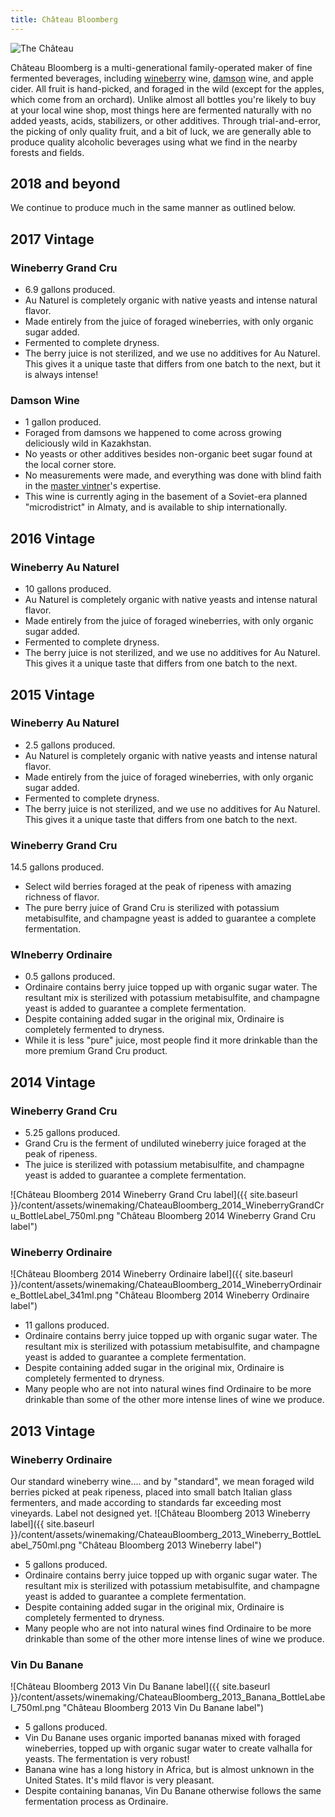 ```yaml
---
title: Château Bloomberg
---
```


![The Château](../assets/the-chateau.jpg)

Château Bloomberg is a multi-generational family-operated maker of fine
fermented beverages, including
[wineberry](https://en.wikipedia.org/wiki/Rubus_phoenicolasius) wine,
[damson](https://en.wikipedia.org/wiki/Damson) wine, and apple cider. All fruit
is hand-picked, and foraged in the wild (except for the apples, which
come from an orchard). Unlike almost all bottles you're likely to buy
at your local wine shop, most things here are fermented naturally with
no added yeasts, acids, stabilizers, or other additives. Through
trial-and-error, the picking of only quality fruit, and a bit of luck,
we are generally able to produce quality alcoholic beverages using what
we find in the nearby forests and fields.

## 2018 and beyond

We continue to produce much in the same manner as outlined below.

## 2017 Vintage

### Wineberry Grand Cru

- 6.9 gallons produced.
- Au Naturel is completely organic with native yeasts and intense natural flavor.
- Made entirely from the juice of foraged wineberries, with only organic sugar added.
- Fermented to complete dryness.
- The berry juice is not sterilized, and we use no additives for Au Naturel. This gives it a unique taste that differs from one batch to the next, but it is always intense!

### Damson Wine

- 1 gallon produced.
- Foraged from damsons we happened to come across growing deliciously wild in Kazakhstan.
- No yeasts or other additives besides non-organic beet sugar found at the local corner store.
- No measurements were made, and everything was done with blind faith in the [master vintner](Amos_Bloomberg)'s expertise.
- This wine is currently aging in the basement of a Soviet-era planned "microdistrict" in Almaty, and is available to ship internationally.

## 2016 Vintage

### Wineberry Au Naturel

- 10 gallons produced.
- Au Naturel is completely organic with native yeasts and intense natural flavor.
- Made entirely from the juice of foraged wineberries, with only organic sugar added.
- Fermented to complete dryness.
- The berry juice is not sterilized, and we use no additives for Au Naturel. This gives it a unique taste that differs from one batch to the next.

## 2015 Vintage

### Wineberry Au Naturel

- 2.5 gallons produced.
- Au Naturel is completely organic with native yeasts and intense natural flavor.
- Made entirely from the juice of foraged wineberries, with only organic sugar added.
- Fermented to complete dryness.
- The berry juice is not sterilized, and we use no additives for Au Naturel. This gives it a unique taste that differs from one batch to the next.

### Wineberry Grand Cru

14.5 gallons produced.

- Select wild berries foraged at the peak of ripeness with amazing richness of flavor.
- The pure berry juice of Grand Cru is sterilized with potassium metabisulfite, and champagne yeast is added to guarantee a complete fermentation.

### WIneberry Ordinaire

- 0.5 gallons produced.
- Ordinaire contains berry juice topped up with organic sugar water. The resultant mix is sterilized with potassium metabisulfite, and champagne yeast is added to guarantee a complete fermentation.
- Despite containing added sugar in the original mix, Ordinaire is completely fermented to dryness.
- While it is less "pure" juice, most people find it more drinkable than the more premium Grand Cru product.

## 2014 Vintage

### Wineberry Grand Cru

- 5.25 gallons produced.
- Grand Cru is the ferment of undiluted wineberry juice foraged at the peak of ripeness.
- The juice is sterilized with potassium metabisulfite, and champagne yeast is added to guarantee a complete fermentation.

![Château Bloomberg 2014 Wineberry Grand Cru label]({{ site.baseurl }}/content/assets/winemaking/ChateauBloomberg_2014_WineberryGrandCru_BottleLabel_750ml.png "Château Bloomberg 2014 Wineberry Grand Cru label")

### Wineberry Ordinaire

![Château Bloomberg 2014 Wineberry Ordinaire
label]({{ site.baseurl }}/content/assets/winemaking/ChateauBloomberg_2014_WineberryOrdinaire_BottleLabel_341ml.png "Château Bloomberg 2014 Wineberry Ordinaire label")

- 11 gallons produced.
- Ordinaire contains berry juice topped up with organic sugar water. The resultant mix is sterilized with potassium metabisulfite, and champagne yeast is added to guarantee a complete fermentation.
- Despite containing added sugar in the original mix, Ordinaire is completely fermented to dryness.
- Many people who are not into natural wines find Ordinaire to be more drinkable than some of the other more intense lines of wine we produce.

## 2013 Vintage

### Wineberry Ordinaire

Our standard wineberry wine.... and by "standard", we mean foraged
wild berries picked at peak ripeness, placed into small batch Italian
glass fermenters, and made according to standards far exceeding most
vineyards. Label not designed yet. ![Château Bloomberg 2013 Wineberry
label]({{ site.baseurl }}/content/assets/winemaking/ChateauBloomberg_2013_Wineberry_BottleLabel_750ml.png "Château Bloomberg 2013 Wineberry label")

- 5 gallons produced.
- Ordinaire contains berry juice topped up with organic sugar water. The resultant mix is sterilized with potassium metabisulfite, and champagne yeast is added to guarantee a complete fermentation.
- Despite containing added sugar in the original mix, Ordinaire is completely fermented to dryness.
- Many people who are not into natural wines find Ordinaire to be more drinkable than some of the other more intense lines of wine we produce.

### Vin Du Banane

![Château Bloomberg 2013 Vin Du Banane
label]({{ site.baseurl }}/content/assets/winemaking/ChateauBloomberg_2013_Banana_BottleLabel_750ml.png "Château Bloomberg 2013 Vin Du Banane label")

- 5 gallons produced.
- Vin Du Banane uses organic imported bananas mixed with foraged wineberries, topped up with organic sugar water to create valhalla for yeasts. The fermentation is very robust!
- Banana wine has a long history in Africa, but is almost unknown in the United States. It's mild flavor is very pleasant.
- Despite containing bananas, Vin Du Banane otherwise follows the same fermentation process as Ordinaire.
